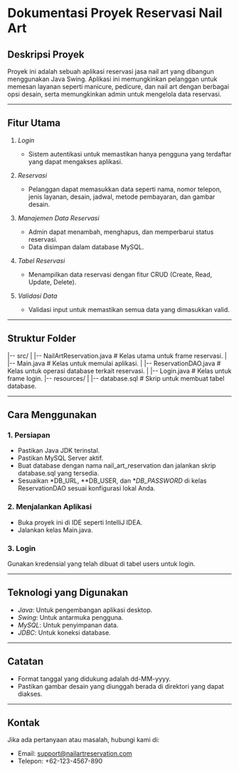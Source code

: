 # Dokumentasi Proyek Reservasi Nail Art

## Deskripsi Proyek
Proyek ini adalah sebuah aplikasi reservasi jasa nail art yang dibangun menggunakan Java Swing. Aplikasi ini memungkinkan pelanggan untuk memesan layanan seperti manicure, pedicure, dan nail art dengan berbagai opsi desain, serta memungkinkan admin untuk mengelola data reservasi.

---

## Fitur Utama
1. *Login*
   - Sistem autentikasi untuk memastikan hanya pengguna yang terdaftar yang dapat mengakses aplikasi.

2. *Reservasi*
   - Pelanggan dapat memasukkan data seperti nama, nomor telepon, jenis layanan, desain, jadwal, metode pembayaran, dan gambar desain.

3. *Manajemen Data Reservasi*
   - Admin dapat menambah, menghapus, dan memperbarui status reservasi.
   - Data disimpan dalam database MySQL.

4. *Tabel Reservasi*
   - Menampilkan data reservasi dengan fitur CRUD (Create, Read, Update, Delete).

5. *Validasi Data*
   - Validasi input untuk memastikan semua data yang dimasukkan valid.

---

## Struktur Folder

|-- src/
|   |-- NailArtReservation.java  # Kelas utama untuk frame reservasi.
|   |-- Main.java                # Kelas untuk memulai aplikasi.
|   |-- ReservationDAO.java      # Kelas untuk operasi database terkait reservasi.
|   |-- Login.java               # Kelas untuk frame login.
|-- resources/
|   |-- database.sql             # Skrip untuk membuat tabel database.


---

## Cara Menggunakan
### 1. Persiapan
- Pastikan Java JDK terinstal.
- Pastikan MySQL Server aktif.
- Buat database dengan nama nail_art_reservation dan jalankan skrip database.sql yang tersedia.
- Sesuaikan *DB_URL, **DB_USER, dan **DB_PASSWORD* di kelas ReservationDAO sesuai konfigurasi lokal Anda.

### 2. Menjalankan Aplikasi
- Buka proyek ini di IDE seperti IntelliJ IDEA.
- Jalankan kelas Main.java.

### 3. Login
Gunakan kredensial yang telah dibuat di tabel users untuk login.

---

## Teknologi yang Digunakan
- *Java*: Untuk pengembangan aplikasi desktop.
- *Swing*: Untuk antarmuka pengguna.
- *MySQL*: Untuk penyimpanan data.
- *JDBC*: Untuk koneksi database.

---

## Catatan
- Format tanggal yang didukung adalah dd-MM-yyyy.
- Pastikan gambar desain yang diunggah berada di direktori yang dapat diakses.

---

## Kontak
Jika ada pertanyaan atau masalah, hubungi kami di:
- Email: support@nailartreservation.com
- Telepon: +62-123-4567-890
